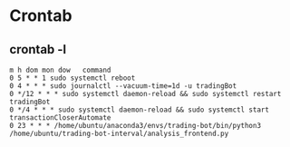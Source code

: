 # Crontab

## crontab -l

    m h dom mon dow   command
    0 5 * * 1 sudo systemctl reboot
    0 4 * * * sudo journalctl --vacuum-time=1d -u tradingBot 
    0 */12 * * * sudo systemctl daemon-reload && sudo systemctl restart tradingBot
    0 */4 * * * sudo systemctl daemon-reload && sudo systemctl start transactionCloserAutomate
    0 23 * * * /home/ubuntu/anaconda3/envs/trading-bot/bin/python3 /home/ubuntu/trading-bot-interval/analysis_frontend.py
